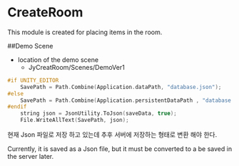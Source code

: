 # CreateRoom
This module is created for placing items in the room.

##Demo Scene
* location of the demo scene
	* JyCreatRoom/Scenes/DemoVer1

```c
#if UNITY_EDITOR
	SavePath = Path.Combine(Application.dataPath, "database.json");
#else
	SavePath = Path.Combine(Application.persistentDataPath , "database.json");
#endif
	string json = JsonUtility.ToJson(saveData, true);
	File.WriteAllText(SavePath, json);
```

현재 Json 파일로 저장 하고 있는데 추후 서버에 저장하는 형태로 변환 해야 한다.

Currently, it is saved as a Json file, but it must be converted to a be saved in the server later.
